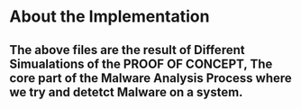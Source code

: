 # About the Implementation
## The above files are the result of Different Simualations of the PROOF OF CONCEPT, The core part of the Malware Analysis Process where we try and detetct Malware on a system.
